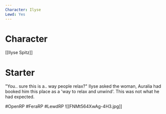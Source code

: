 ```yaml
---
Character: Ilyse 
Lewd: Yes
---
```

# Character
[[Ilyse Spitz]]

# Starter
"You.. sure this is a.. way people relax?" Ilyse asked the woman, Auralia had booked him this place as a 'way to relax and unwind'. This was not what he had expected.  

#OpenRP #FeraRP #LewdRP 
![[FNMt564XwAg-4H3.jpg]]